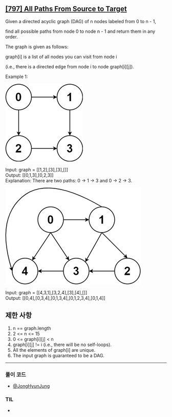 ## [[797] All Paths From Source to Target](https://leetcode.com/problems/all-paths-from-source-to-target/)

Given a directed acyclic graph (DAG) of n nodes labeled from 0 to n - 1, 

find all possible paths from node 0 to node n - 1 and return them in any order.

The graph is given as follows: 

graph[i] is a list of all nodes you can visit from node i 

(i.e., there is a directed edge from node i to node graph[i][j]).

Example 1:

![alt text](image.png)

Input: graph = [[1,2],[3],[3],[]] <br>
Output: [[0,1,3],[0,2,3]] <br>
Explanation: There are two paths: 0 -> 1 -> 3 and 0 -> 2 -> 3.<br>

![alt text](image-1.png)

Input: graph = [[4,3,1],[3,2,4],[3],[4],[]] <br>
Output: [[0,4],[0,3,4],[0,1,3,4],[0,1,2,3,4],[0,1,4]] <br>

## 제한 사항

1. n == graph.length
2. 2 <= n <= 15
3. 0 <= graph[i][j] < n
4. graph[i][j] != i (i.e., there will be no self-loops).
5. All the elements of graph[i] are unique.
6. The input graph is guaranteed to be a DAG.

***

### 풀이 코드

- [@JongHyunJung](https://github.com/viaunixue/algorithm-study/blob/main/leetcode/easy/797/jjh.py)

### TIL

* [](https://almond0115.tistory.com/entry/)